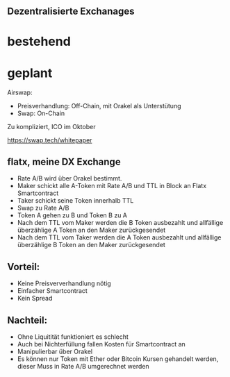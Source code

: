 ## Dezentralisierte Exchanages

# bestehend

# geplant

Airswap:

- Preisverhandlung:  Off-Chain, mit Orakel als Unterstütung
- Swap: On-Chain

Zu kompliziert, ICO im Oktober

https://swap.tech/whitepaper


## flatx, meine DX Exchange

* Rate A/B wird über Orakel bestimmt.
* Maker schickt alle A-Token mit Rate A/B und TTL in Block an Flatx Smartcontract
* Taker schickt seine Token innerhalb TTL
* Swap zu Rate A/B
* Token A gehen zu B und Token B zu A
* Nach dem TTL vom Maker werden die B Token ausbezahlt und allfällige überzählige A Token an den Maker zurückgesendet
* Nach dem TTL vom Taker werden die A Token ausbezahlt und allfällige überzählige B Token an den Maker zurückgesendet

## Vorteil:
* Keine Preisververhandlung nötig 
* Einfacher Smartcontract
* Kein Spread


## Nachteil:
* Ohne Liquitität funktioniert es schlecht
* Auch bei Nichterfüllung fallen Kosten für Smartcontract an
* Manipulierbar über Orakel
* Es können nur Token mit Ether oder Bitcoin Kursen gehandelt werden, dieser Muss in Rate A/B umgerechnet werden
